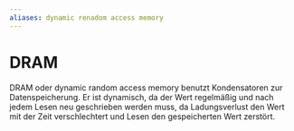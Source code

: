 ```yaml
---
aliases: dynamic renadom access memory
---
```

# DRAM
DRAM oder dynamic random access memory benutzt Kondensatoren zur Datenspeicherung. Er ist dynamisch, da der Wert regelmäßig und nach jedem Lesen neu geschrieben werden muss, da Ladungsverlust den Wert mit der Zeit verschlechtert und Lesen den gespeicherten Wert zerstört.
